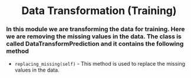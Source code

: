 <div align="center">
  
# Data Transformation (Training)

</div>

### In this module we are transforming the data for training. Here we are removing the missing values in the data. The class is called DataTransformPrediction and it contains the following method

- `replacing_missing(self)` - This method is used to replace the missing values in the data.
